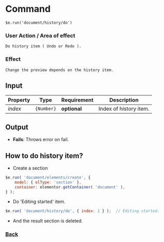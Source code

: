 # Command
    $e.run('document/history/do')

### User Action / Area of effect
    Do history item ( Undo or Redo ).
     
### Effect
    Change the preview depends on the history item.

## Input
| Property     | Type                  | Requirement    | Description |
|---           |---                    |---             |---|
| _index_         | `{Number}`         | **optional**   | Index of history item.

## Output
   * **Fails**: Throws error on fail.
   
## How to do history item? 
* Create a section
```javascript
$e.run( 'document/elements/create', {
    model: { elType: 'section' },
    container: elementor.getContainer( 'document' ),
} );
```
* Do 'Editing started' item.
```javascript
$e.run( 'document/history/do', { index: 1 } );  // Editing started.
```
* And the result section is deleted.

### [Back](../usability.index.md) 
